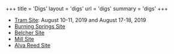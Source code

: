 +++
title = 'Digs'
layout = 'digs'
url = 'digs'
summary = 'digs'
+++

- [Tram Site](/digs/tram-site): August 10-11, 2019 and August 17-18, 2019
- [Burning Springs Site](/digs/burning-springs-site)
- [Belcher Site](/digs/belcher-site)
- [Mill Site](/digs/mill-site)
- [Alva Reed Site](/digs/alva-reed-site)